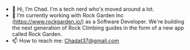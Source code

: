 - 👋 Hi, I’m Chad. I'm a tech nerd who's moved around a lot.
- 🌱 I’m currently working with Rock Garden Inc (https://www.rockgarden.io/) as a Software Developer. We're building the next generation of Rock Climbing guides in the form of a new app called Rock Garden. 
- 📫 How to reach me: Chadat37@gmail.com

<!---
chadlyalan/chadlyalan is a ✨ special ✨ repository because its `README.md` (this file) appears on your GitHub profile.
You can click the Preview link to take a look at your changes.
--->
